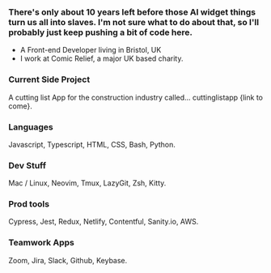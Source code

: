### There's only about 10 years left before those AI widget things turn us all into slaves. I'm not sure what to do about that, so I'll probably just keep pushing a bit of code here.

- A Front-end Developer living in Bristol, UK
- I work at Comic Relief, a major UK based charity.

### Current Side Project
A cutting list App for the construction industry called... cuttinglistapp {link to come}.

### Languages
Javascript, Typescript, HTML, CSS, Bash, Python.

### Dev Stuff
Mac / Linux, Neovim, Tmux, LazyGit, Zsh, Kitty.

### Prod tools
Cypress, Jest, Redux, Netlify, Contentful, Sanity.io, AWS.

### Teamwork Apps
Zoom, Jira, Slack, Github, Keybase.

